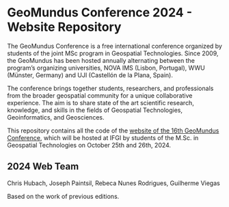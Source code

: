 # GeoMundus Conference 2024 - Website Repository
The GeoMundus Conference is a free international conference organized by students of the joint MSc program in Geospatial Technologies. Since 2009, the GeoMundus has been hosted annually alternating between the program’s organizing universities, NOVA IMS (Lisbon, Portugal), WWU (Münster, Germany) and UJI (Castellón de la Plana, Spain).

The conference brings together students, researchers, and professionals from the broader geospatial community for a unique collaborative experience. The aim is to share state of the art scientific research, knowledge, and skills in the fields of Geospatial Technologies, Geoinformatics, and Geosciences.

This repository contains all the code of the <a href = "https://geomundus.org/2024/"> website of the 16th GeoMundus Conference</a>, which will be hosted at IFGI by students of the M.Sc. in Geospatial Technologies on October 25th and 26th, 2024.

## 2024 Web Team

Chris Hubach,
Joseph Paintsil,
Rebeca Nunes Rodrigues,
Guilherme Viegas

Based on the work of previous editions.
